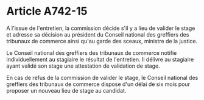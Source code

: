 # Article A742-15

<p>A l'issue de l'entretien, la commission décide s'il y a lieu de valider le stage et adresse sa décision au président du Conseil national des greffiers des tribunaux de commerce ainsi qu'au garde des sceaux, ministre de la justice.</p><p>Le Conseil national des greffiers des tribunaux de commerce notifie individuellement au stagiaire le résultat de l'entretien. Il délivre au stagiaire ayant validé son stage une attestation de validation de stage.</p><p>En cas de refus de la commission de valider le stage, le Conseil national des greffiers des tribunaux de commerce dispose d'un délai de six mois pour proposer un nouveau lieu de stage au candidat.</p>